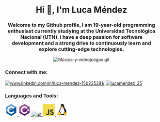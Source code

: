 <h1 align="center">Hi 👋, I'm Luca Méndez</h1>
<h3 align="center">Welcome to my Github profile, I am 19-year-old programming enthusiast currently studying at the Universidad Tecnológica Nacional (UTN). I have a deep passion for software development and a strong drive to continuously learn and explore cutting-edge technologies.</h3>

<p align="center">
  <img src="https://github.com/Lucamendez25/Lucamendez25/assets/98615614/50c62192-3830-4feb-970a-e9782219402f" alt="Música-y-videojuegos gif">
</p>


<h3 align="left">Connect with me:</h3>
<p align="left">
<a href="https://linkedin.com/in/www.linkedin.com/in/luca-mendez-15b235281" target="blank"><img align="center" src="https://raw.githubusercontent.com/rahuldkjain/github-profile-readme-generator/master/src/images/icons/Social/linked-in-alt.svg" alt="www.linkedin.com/in/luca-mendez-15b235281/" height="30" width="40" /></a>
<a href="https://instagram.com/lucamendez_25" target="blank"><img align="center" src="https://raw.githubusercontent.com/rahuldkjain/github-profile-readme-generator/master/src/images/icons/Social/instagram.svg" alt="lucamendez_25" height="30" width="40" /></a>
</p>

</p>
<h3 align="left">Languages and Tools:</h3>
<p align="left"> <a href="https://www.cprogramming.com/" target="_blank" rel="noreferrer"> <img src="https://raw.githubusercontent.com/devicons/devicon/master/icons/c/c-original.svg" alt="c" width="40" height="40"/> </a> <a href="https://www.w3schools.com/cs/" target="_blank" rel="noreferrer"> <img src="https://raw.githubusercontent.com/devicons/devicon/master/icons/csharp/csharp-original.svg" alt="csharp" width="40" height="40"/> </a> <a href="https://git-scm.com/" target="_blank" rel="noreferrer"> <img src="https://www.vectorlogo.zone/logos/git-scm/git-scm-icon.svg" alt="git" width="40" height="40"/> </a> <a href="https://developer.mozilla.org/en-US/docs/Web/JavaScript" target="_blank" rel="noreferrer"> <img src="https://raw.githubusercontent.com/devicons/devicon/master/icons/javascript/javascript-original.svg" alt="javascript" width="40" height="40"/> </a> <a href="https://www.linux.org/" target="_blank" rel="noreferrer"> <img src="https://raw.githubusercontent.com/devicons/devicon/master/icons/linux/linux-original.svg" alt="linux" width="40" height="40"/> </a> </p>
